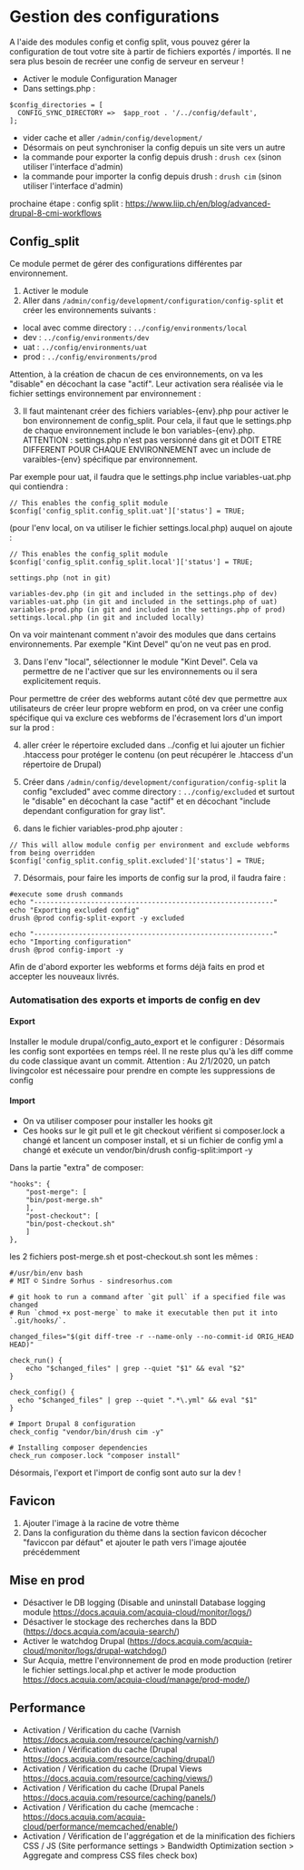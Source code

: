 # Gestion des configurations
A l'aide des modules config et config split, vous pouvez gérer la configuration de tout votre site à partir de fichiers exportés / importés. Il ne sera plus besoin de recréer une config de serveur en serveur !

- Activer le module Configuration Manager
- Dans settings.php :
```
$config_directories = [
  CONFIG_SYNC_DIRECTORY =>  $app_root . '/../config/default',
];
```
- vider cache et aller ```/admin/config/development/```
- Désormais on peut synchroniser la config depuis un site vers un autre
- la commande pour exporter la config depuis drush : ```drush cex``` (sinon utiliser l'interface d'admin)
- la commande pour importer la config depuis drush : ```drush cim``` (sinon utiliser l'interface d'admin)

prochaine étape : config split : https://www.liip.ch/en/blog/advanced-drupal-8-cmi-workflows

## Config_split
Ce module permet de gérer des configurations différentes par environnement.
1. Activer le module
2. Aller dans ```/admin/config/development/configuration/config-split``` et créer les environnements suivants :
- local avec comme directory : ```../config/environments/local```
- dev : ```../config/environments/dev```
- uat : ```../config/environments/uat```
- prod : ```../config/environments/prod```

Attention, à la création de chacun de ces environnements, on va les "disable" en décochant la case "actif". Leur activation sera réalisée via le fichier settings environnement par environnement :

3. Il faut maintenant créer des fichiers variables-{env}.php pour activer le bon environnement de config_split. Pour cela, il faut que le settings.php de chaque environnement include le bon variables-{env}.php.
ATTENTION : settings.php n'est pas versionné dans git et DOIT ETRE DIFFERENT POUR CHAQUE ENVIRONNEMENT avec un include de varaibles-{env} spécifique par environnement.

Par exemple pour uat, il faudra que le settings.php inclue variables-uat.php qui contiendra :
```
// This enables the config_split module
$config['config_split.config_split.uat']['status'] = TRUE;
```

(pour l'env local, on va utiliser le fichier settings.local.php) auquel on ajoute :
```
// This enables the config_split module
$config['config_split.config_split.local']['status'] = TRUE;
```

```
settings.php (not in git)

variables-dev.php (in git and included in the settings.php of dev)
variables-uat.php (in git and included in the settings.php of uat)
variables-prod.php (in git and included in the settings.php of prod)
settings.local.php (in git and included locally)
```

On va voir maintenant comment n'avoir des modules que dans certains environnements. Par exemple "Kint Devel" qu'on ne veut pas en prod.

3. Dans l'env "local", sélectionner le module "Kint Devel". Cela va permettre de ne l'activer que sur les environnements ou il sera explicitement requis.

Pour permettre de créer des webforms autant côté dev que permettre aux utilisateurs de créer leur propre webform en prod, on va créer une config spécifique qui va exclure ces webforms de l'écrasement lors d'un import sur la prod :

4. aller créer le répertoire excluded dans ../config et lui ajouter un fichier .htaccess pour protéger le contenu (on peut récupérer le .htaccess d'un répertoire de Drupal)

5. Créer dans ```/admin/config/development/configuration/config-split``` la config "excluded" avec comme directory : ```../config/excluded``` et surtout le "disable" en décochant la case "actif" et en décochant "include dependant configuration for gray list".
6. dans le fichier variables-prod.php ajouter :
```
// This will allow module config per environment and exclude webforms from being overridden
$config['config_split.config_split.excluded']['status'] = TRUE;
```
7. Désormais, pour faire les imports de config sur la prod, il faudra faire :
```
#execute some drush commands
echo "-----------------------------------------------------------"
echo "Exporting excluded config"
drush @prod config-split-export -y excluded

echo "-----------------------------------------------------------"
echo "Importing configuration"
drush @prod config-import -y
```
Afin de d'abord exporter les webforms et forms déjà faits en prod et accepter les nouveaux livrés.

### Automatisation des exports et imports de config en dev
#### Export
Installer le module drupal/config_auto_export et le configurer : Désormais les config sont exportées en temps réel. Il ne reste plus qu'à les diff comme du code classique avant un commit. Attention : Au 2/1/2020, un patch livingcolor est nécessaire pour prendre en compte les suppressions de config

#### Import
- On va utiliser composer pour installer les hooks git
- Ces hooks sur le git pull et le git checkout vérifient si composer.lock a changé et lancent un composer install, et si un fichier de config yml a changé et exécute un vendor/bin/drush config-split:import -y

Dans la partie "extra" de composer:
```
"hooks": {
    "post-merge": [
	"bin/post-merge.sh"
    ],
    "post-checkout": [
	"bin/post-checkout.sh"
    ]
},
```
les 2 fichiers post-merge.sh et post-checkout.sh sont les mêmes :
```
#/usr/bin/env bash
# MIT © Sindre Sorhus - sindresorhus.com

# git hook to run a command after `git pull` if a specified file was changed
# Run `chmod +x post-merge` to make it executable then put it into `.git/hooks/`.

changed_files="$(git diff-tree -r --name-only --no-commit-id ORIG_HEAD HEAD)"

check_run() {
	echo "$changed_files" | grep --quiet "$1" && eval "$2"
}

check_config() {
  echo "$changed_files" | grep --quiet ".*\.yml" && eval "$1"
}

# Import Drupal 8 configuration
check_config "vendor/bin/drush cim -y"

# Installing composer dependencies
check_run composer.lock "composer install"
```

Désormais, l'export et l'import de config sont auto sur la dev !

## Favicon
1. Ajouter l'image à la racine de votre thème
1. Dans la configuration du thème dans la section favicon décocher "faviccon par défaut" et ajouter le path vers l'image ajoutée précédemment

## Mise en prod
- Désactiver le DB logging (Disable and uninstall Database logging module https://docs.acquia.com/acquia-cloud/monitor/logs/)
- Désactiver le stockage des recherches dans la BDD (https://docs.acquia.com/acquia-search/)
- Activer le watchdog Drupal (https://docs.acquia.com/acquia-cloud/monitor/logs/drupal-watchdog/)
- Sur Acquia, mettre l'environnement de prod en mode production (retirer le fichier settings.local.php et activer le mode production https://docs.acquia.com/acquia-cloud/manage/prod-mode/)

## Performance
- Activation / Vérification du cache (Varnish https://docs.acquia.com/resource/caching/varnish/)
- Activation / Vérification du cache (Drupal https://docs.acquia.com/resource/caching/drupal/)
- Activation / Vérification du cache (Drupal Views https://docs.acquia.com/resource/caching/views/)
- Activation / Vérification du cache (Drupal Panels https://docs.acquia.com/resource/caching/panels/)
- Activation / Vérification du cache (memcache : https://docs.acquia.com/acquia-cloud/performance/memcached/enable/)
- Activation / Vérification de l'aggrégation et de la minification des fichiers CSS / JS (Site performance settings > Bandwidth Optimization section > Aggregate and compress CSS files check box)

